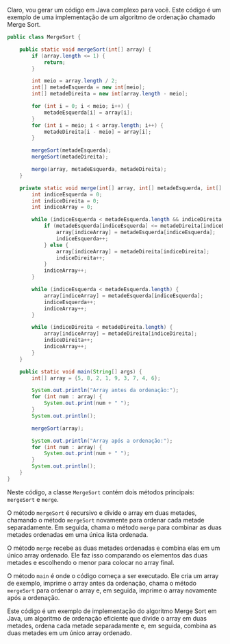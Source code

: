 Claro, vou gerar um código em Java complexo para você. Este código é um exemplo de uma implementação de um algoritmo de ordenação chamado Merge Sort.

```java
public class MergeSort {

    public static void mergeSort(int[] array) {
        if (array.length <= 1) {
            return;
        }

        int meio = array.length / 2;
        int[] metadeEsquerda = new int[meio];
        int[] metadeDireita = new int[array.length - meio];

        for (int i = 0; i < meio; i++) {
            metadeEsquerda[i] = array[i];
        }
        for (int i = meio; i < array.length; i++) {
            metadeDireita[i - meio] = array[i];
        }

        mergeSort(metadeEsquerda);
        mergeSort(metadeDireita);

        merge(array, metadeEsquerda, metadeDireita);
    }

    private static void merge(int[] array, int[] metadeEsquerda, int[] metadeDireita) {
        int indiceEsquerda = 0;
        int indiceDireita = 0;
        int indiceArray = 0;

        while (indiceEsquerda < metadeEsquerda.length && indiceDireita < metadeDireita.length) {
            if (metadeEsquerda[indiceEsquerda] <= metadeDireita[indiceDireita]) {
                array[indiceArray] = metadeEsquerda[indiceEsquerda];
                indiceEsquerda++;
            } else {
                array[indiceArray] = metadeDireita[indiceDireita];
                indiceDireita++;
            }
            indiceArray++;
        }

        while (indiceEsquerda < metadeEsquerda.length) {
            array[indiceArray] = metadeEsquerda[indiceEsquerda];
            indiceEsquerda++;
            indiceArray++;
        }

        while (indiceDireita < metadeDireita.length) {
            array[indiceArray] = metadeDireita[indiceDireita];
            indiceDireita++;
            indiceArray++;
        }
    }

    public static void main(String[] args) {
        int[] array = {5, 8, 2, 1, 9, 3, 7, 4, 6};

        System.out.println("Array antes da ordenação:");
        for (int num : array) {
            System.out.print(num + " ");
        }
        System.out.println();

        mergeSort(array);

        System.out.println("Array após a ordenação:");
        for (int num : array) {
            System.out.print(num + " ");
        }
        System.out.println();
    }
}
```

Neste código, a classe `MergeSort` contém dois métodos principais: `mergeSort` e `merge`. 

O método `mergeSort` é recursivo e divide o array em duas metades, chamando o método `mergeSort` novamente para ordenar cada metade separadamente. Em seguida, chama o método `merge` para combinar as duas metades ordenadas em uma única lista ordenada.

O método `merge` recebe as duas metades ordenadas e combina elas em um único array ordenado. Ele faz isso comparando os elementos das duas metades e escolhendo o menor para colocar no array final.

O método `main` é onde o código começa a ser executado. Ele cria um array de exemplo, imprime o array antes da ordenação, chama o método `mergeSort` para ordenar o array e, em seguida, imprime o array novamente após a ordenação.

Este código é um exemplo de implementação do algoritmo Merge Sort em Java, um algoritmo de ordenação eficiente que divide o array em duas metades, ordena cada metade separadamente e, em seguida, combina as duas metades em um único array ordenado.